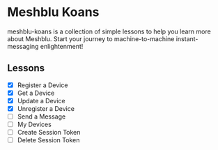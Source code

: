 # Meshblu Koans
meshblu-koans is a collection of simple lessons to help you learn more about Meshblu. Start your journey to machine-to-machine instant-messaging enlightenment!

## Lessons
- [x] Register a Device
- [x] Get a Device
- [x] Update a Device
- [x] Unregister a Device
- [ ] Send a Message
- [ ] My Devices
- [ ] Create Session Token
- [ ] Delete Session Token
